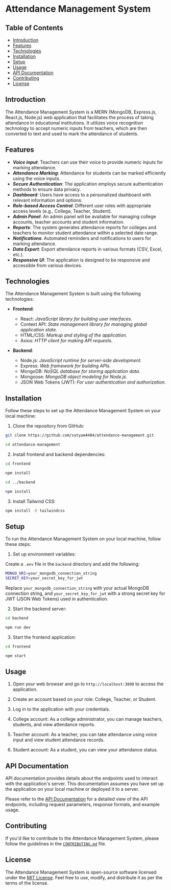 # Attendance Management System

## Table of Contents

- [Introduction](#introduction)
- [Features](#features)
- [Technologies](#technologies)
- [Installation](#installation)
- [Setup](#setup)
- [Usage](#usage)
- [API Documentation](#api-documentation)
- [Contributing](#contributing)
- [License](#license)

## Introduction

The Attendance Management System is a MERN (MongoDB, Express.js, React.js, Node.js) web application that facilitates the process of taking attendance in educational institutions. It utilizes voice recognition technology to accept numeric inputs from teachers, which are then converted to text and used to mark the attendance of students.

## Features

- ***Voice input***: Teachers can use their voice to provide numeric inputs for marking attendance.
- ***Attendance Marking***: Attendance for students can be marked efficiently using the voice inputs.
- ***Secure Authentication***: The application employs secure authentication methods to ensure data privacy.
- ***Dashboard***: Users have access to a personalized dashboard with relevant information and options.
- ***Role-based Access Control***: Different user roles with appropriate access levels (e.g., College, Teacher, Student).
- ***Admin Panel***: An admin panel will be available for managing college accounts, teacher accounts and student information.
- ***Reports***: The system generates attendance reports for colleges and teachers to monitor student attendance within a selected date range.
- ***Notifications***: Automated reminders and notifications to users for marking attendance.
- ***Data Export***: Export attendance reports in various formats (CSV, Excel, etc.).
- ***Responsive UI***: The application is designed to be responsive and accessible from various devices.

## Technologies

The Attendance Management System is built using the following technologies:

- **Frontend**:

  - React: *JavaScript library for building user interfaces.*
  - Context API: *State management library for managing global application state.*
  - HTML/CSS: *Markup and styling of the application.*
  - Axios: *HTTP client for making API requests.*

- **Backend**:
  - Node.js: *JavaScript runtime for server-side development.*
  - Express: *Web framework for building APIs.*
  - MongoDB: *NoSQL database for storing application data.*
  - Mongoose: *MongoDB object modeling for Node.js.*
  - JSON Web Tokens (JWT): *For user authentication and authorization.*

## Installation

Follow these steps to set up the Attendance Management System on your local machine:

1. Clone the repository from GitHub:

```bash
git clone https://github.com/satyam4484/attendance-management.git

cd attendance-management
```

2. Install frontend and backend dependencies:

```bash
cd frontend

npm install
```

```bash
cd ../backend

npm install
```

3. Install Tailwind CSS: 

```bash
npm install -D tailwindcss
```

## Setup

To run the Attendance Management System on your local machine, follow these steps:

1. Set up environment variables:

Create a `.env` file in the `backend` directory and add the following:

```bash
MONGO_URI=your_mongodb_connection_string
SECRET_KEY=your_secret_key_for_jwt
```

Replace `your_mongodb_connection_string` with your actual MongoDB connection string, and `your_secret_key_for_jwt` with a strong secret key for JWT (JSON Web Tokens) used in authentication.

2. Start the backend server:

```bash
cd backend

npm run dev
```

3. Start the frontend application:

```bash
cd frontend

npm start
```

## Usage

1. Open your web browser and go to `http://localhost:3000` to access the application.

2. Create an account based on your role: College, Teacher, or Student.

3. Log in to the application with your credentials.

4. College account: As a college administrator, you can manage teachers, students, and view attendance reports.

5. Teacher account: As a teacher, you can take attendance using voice input and view student attendance records.

6. Student account: As a student, you can view your attendance status.

## API Documentation

API documentation provides details about the endpoints used to interact with the application's server. This documentation assumes you have set up the application on your local machine or deployed it to a server.

Please refer to the [API Documentation](https://documenter.getpostman.com/view/17718134/2s946h7C6y) for a detailed view of the API endpoints, including request parameters, response formats, and example usage.

## Contributing

If you'd like to contribute to the Attendance Management System, please follow the guidelines in the [`CONTRIBUTING.md`](CONTRIBUTING.md) file.

## License

The Attendance Management System is open-source software licensed under the [MIT License](LICENSE). Feel free to use, modify, and distribute it as per the terms of the license.